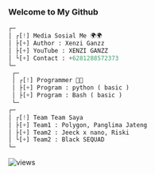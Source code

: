 ### Welcome to My Github 

```python
┌─
│ ┌[!] Media Sosial Me 🌍🌍
│ ├[+] Author : Xenzi Ganzz
│ ├[+] YouTube : XENZI GANZZ
│ └[+] Contact : +6281288572373
└─
 ┌─
 │ ┌[!] Programmer 📝📝
 │ ├[+] Program : python ( basic )
 │ ├[+] Program : Bash ( basic )
 └─
┌─
│ ┌[!] Team Team Saya
│ ├[+] Team1 : Polygon, Panglima Jateng
│ ├[+] Team2 : Jeeck x nano, Riski
│ └[+] Team2 : Black SEQUAD
└─
```
<img src="https://komarev.com/ghpvc/?username=Xenzi-XN1&label=Views&color=green&style=plastic" alt="views">
